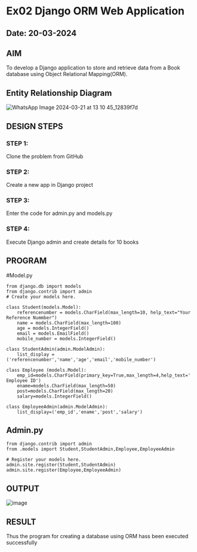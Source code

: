 # Ex02 Django ORM Web Application
## Date: 20-03-2024

## AIM
To develop a Django application to store and retrieve data from a Book database using Object Relational Mapping(ORM).

## Entity Relationship Diagram
![WhatsApp Image 2024-03-21 at 13 10 45_12839f7d](https://github.com/Himavath08/ORM/assets/139110631/b612e775-b0ab-4f89-a198-447067ea45ad)

## DESIGN STEPS

### STEP 1:
Clone the problem from GitHub

### STEP 2:
Create a new app in Django project

### STEP 3:
Enter the code for admin.py and models.py

### STEP 4:
Execute Django admin and create details for 10 books

## PROGRAM
#Model.py
```
from django.db import models
from django.contrib import admin
# Create your models here.

class Student(models.Model):
    referencenumber = models.CharField(max_length=10, help_text="Your Reference Nummber")
    name = models.CharField(max_length=100)
    age = models.IntegerField()
    email = models.EmailField()
    mobile_number = models.IntegerField()
    
class StudentAdmin(admin.ModelAdmin):
    list_display = ('referencenumber','name','age','email','mobile_number')

class Employee (models.Model):
    emp_id=models.CharField(primary_key=True,max_length=4,help_text=' Employee ID')
    ename=models.CharField(max_length=50)
    post=models.CharField(max_length=20)
    salary=models.IntegerField()

class EmployeeAdmin(admin.ModelAdmin):
    list_display=('emp_id','ename','post','salary')
```
## Admin.py
```
from django.contrib import admin
from .models import Student,StudentAdmin,Employee,EmployeeAdmin

# Register your models here.
admin.site.register(Student,StudentAdmin)
admin.site.register(Employee,EmployeeAdmin)
```
## OUTPUT

![image](https://github.com/Himavath08/ORM/assets/139110631/092437f8-10cc-483a-9dde-8e83273dab5d)


## RESULT
Thus the program for creating a database using ORM hass been executed successfully
